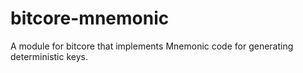 # bitcore-mnemonic
A module for bitcore that implements Mnemonic code for generating deterministic keys.
